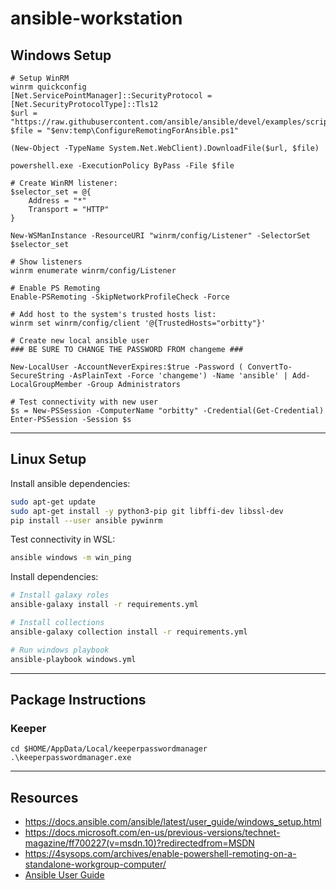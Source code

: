 # ansible-workstation

## Windows Setup
```pwsh
# Setup WinRM
winrm quickconfig
[Net.ServicePointManager]::SecurityProtocol = [Net.SecurityProtocolType]::Tls12
$url = "https://raw.githubusercontent.com/ansible/ansible/devel/examples/scripts/ConfigureRemotingForAnsible.ps1"
$file = "$env:temp\ConfigureRemotingForAnsible.ps1"

(New-Object -TypeName System.Net.WebClient).DownloadFile($url, $file)

powershell.exe -ExecutionPolicy ByPass -File $file

# Create WinRM listener:
$selector_set = @{
    Address = "*"
    Transport = "HTTP"
}

New-WSManInstance -ResourceURI "winrm/config/Listener" -SelectorSet $selector_set

# Show listeners
winrm enumerate winrm/config/Listener

# Enable PS Remoting
Enable-PSRemoting -SkipNetworkProfileCheck -Force

# Add host to the system's trusted hosts list:
winrm set winrm/config/client '@{TrustedHosts="orbitty"}'

# Create new local ansible user
### BE SURE TO CHANGE THE PASSWORD FROM changeme ###

New-LocalUser -AccountNeverExpires:$true -Password ( ConvertTo-SecureString -AsPlainText -Force 'changeme') -Name 'ansible' | Add-LocalGroupMember -Group Administrators

# Test connectivity with new user
$s = New-PSSession -ComputerName "orbitty" -Credential(Get-Credential)
Enter-PSSession -Session $s
```

---

## Linux Setup
Install ansible dependencies:

```bash
sudo apt-get update
sudo apt-get install -y python3-pip git libffi-dev libssl-dev
pip install --user ansible pywinrm
```

Test connectivity in WSL:

```bash
ansible windows -m win_ping
```

Install dependencies:

```bash
# Install galaxy roles
ansible-galaxy install -r requirements.yml

# Install collections
ansible-galaxy collection install -r requirements.yml

# Run windows playbook
ansible-playbook windows.yml
```

---

## Package Instructions

### Keeper

```pwsh
cd $HOME/AppData/Local/keeperpasswordmanager
.\keeperpasswordmanager.exe
```

---

## Resources
- https://docs.ansible.com/ansible/latest/user_guide/windows_setup.html
- https://docs.microsoft.com/en-us/previous-versions/technet-magazine/ff700227(v=msdn.10)?redirectedfrom=MSDN
- https://4sysops.com/archives/enable-powershell-remoting-on-a-standalone-workgroup-computer/
- [Ansible User Guide](https://docs.ansible.com/ansible/latest/user_guide/windows_faq.html#:~:text=The%20Windows%20Subsystem%20for%20Linux%20is%20not%20supported%20by%20Ansible,be%20used%20for%20production%20systems.&text=To%20run%20Ansible%20from%20source,then%20clone%20the%20git%20repo.&text=Another%20option%20is%20to%20use,10%20later%20than%20build%202004.j)